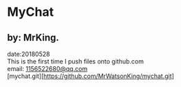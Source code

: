 MyChat
===
by: MrKing.
---
date:20180528<br>
This is the first time I push files onto github.com<br>
email: 1156522680@qq.com<br>
[mychat.git][https://github.com/MrWatsonKing/mychat.git]<br>

